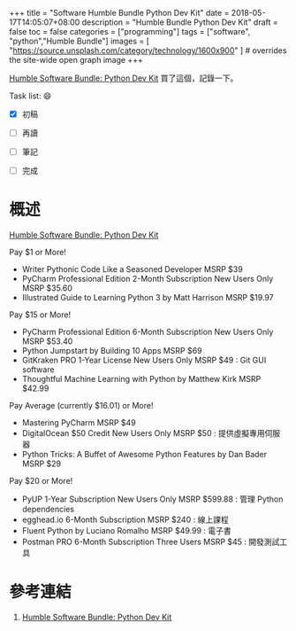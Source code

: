 +++
title = "Software Humble Bundle Python Dev Kit"
date = 2018-05-17T14:05:07+08:00
description = "Humble Bundle Python Dev Kit"
draft = false
toc = false
categories = ["programming"]
tags = ["software", "python","Humble Bundle"]
images = [
  "https://source.unsplash.com/category/technology/1600x900"
] # overrides the site-wide open graph image
+++

[Humble Software Bundle: Python Dev Kit](http://geekisphere.com/2018/05/02/humble-software-bundle-python-dev-kit-live/)
買了這個，記錄一下。  

<!--more-->

Task list: :smile:

- [x] 初稿
- [ ] 再讀
- [ ] 筆記
- [ ] 完成


# 概述

[Humble Software Bundle: Python Dev Kit](http://geekisphere.com/2018/05/02/humble-software-bundle-python-dev-kit-live/)

Pay $1 or More!

* Writer Pythonic Code Like a Seasoned Developer MSRP $39
* PyCharm Professional Edition 2-Month Subscription New Users Only MSRP $35.60
* Illustrated Guide to Learning Python 3 by Matt Harrison MSRP $19.97

Pay $15 or More!

* PyCharm Professional Edition 6-Month Subscription New Users Only MSRP $53.40
* Python Jumpstart by Building 10 Apps MSRP $69
* GitKraken PRO 1-Year License New Users Only MSRP $49 : Git GUI software
* Thoughtful Machine Learning with Python by Matthew Kirk MSRP $42.99

Pay Average (currently $16.01) or More!

* Mastering PyCharm MSRP $49
* DigitalOcean $50 Credit New Users Only MSRP $50 : 提供虛擬專用伺服器
* Python Tricks: A Buffet of Awesome Python Features by Dan Bader MSRP $29

Pay $20 or More!

* PyUP 1-Year Subscription New Users Only MSRP $599.88 : 管理 Python dependencies
* egghead.io 6-Month Subscription MSRP $240  : 線上課程
* Fluent Python by Luciano Romalho MSRP $49.99 : 電子書
* Postman PRO 6-Month Subscription Three Users MSRP $45 : 開發測試工具


# 參考連結

1. [Humble Software Bundle: Python Dev Kit](http://geekisphere.com/2018/05/02/humble-software-bundle-python-dev-kit-live/)
